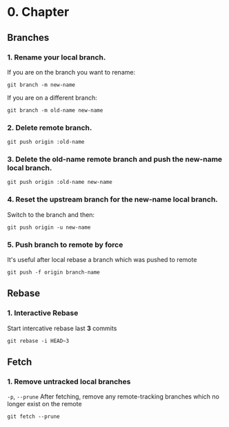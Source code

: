 # 0. Chapter

## Branches

### 1. Rename your local branch.

If you are on the branch you want to rename:

```
git branch -m new-name
```

If you are on a different branch:

```
git branch -m old-name new-name
```

### 2. Delete remote branch.

```
git push origin :old-name
```

### 3. Delete the old-name remote branch and push the new-name local branch.

```
git push origin :old-name new-name
```

### 4. Reset the upstream branch for the new-name local branch.

Switch to the branch and then:

```
git push origin -u new-name
```

### 5. Push branch to remote by force

It's useful after local rebase a branch which was pushed to remote

```
git push -f origin branch-name
```

## Rebase

### 1. Interactive Rebase

Start intercative rebase last **3** commits

```
git rebase -i HEAD~3
```

## Fetch

### 1. Remove untracked local branches

`-p`, `--prune` After fetching, remove any remote-tracking branches which no longer exist on the remote

```
git fetch --prune
```
